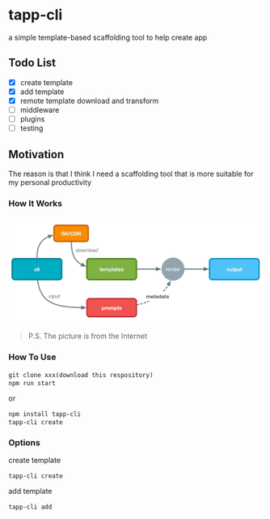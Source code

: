 # tapp-cli

a simple template-based scaffolding tool to help create app

## Todo List

- [x] create template 
- [x] add template 
- [x] remote template download and transform
- [ ] middleware
- [ ] plugins
- [ ] testing

## Motivation
The reason is that I think I need a scaffolding tool that is more suitable for my personal productivity

### How It Works
![workflow](docs/workflow.png)
> P.S. The picture is from the Internet

### How To Use
```
git clone xxx(download this respository) 
npm run start
```
or
```
npm install tapp-cli
tapp-cli create
```


### Options
create template
```
tapp-cli create
```
add template
```
tapp-cli add
```

